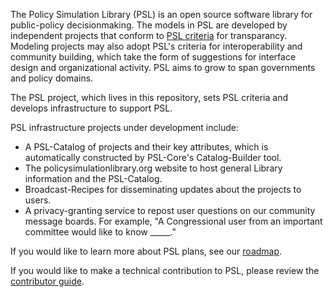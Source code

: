 The Policy Simulation Library (PSL) is an open source software library for public-policy decisionmaking. The models in PSL are developed by independent projects that conform to [PSL criteria](/Criteria/library_criteria.md) for transparancy. Modeling projects may also adopt PSL's criteria for interoperability and community building, which take the form of suggestions for interface design and organizational activity. PSL aims to grow to span governments and policy domains. 

The PSL project, which lives in this repository, sets PSL criteria and develops infrastructure to support PSL. 

PSL infrastructure projects under development include:

- A PSL-Catalog of projects and their key attributes, which is automatically constructed by PSL-Core's Catalog-Builder tool. 
- The policysimulationlibrary.org website to host general Library information and the PSL-Catalog.
- Broadcast-Recipes for disseminating updates about the projects to users. 
- A privacy-granting service to repost user questions on our community message boards. For example, "A Congressional user from an important committee would like to know _____."

If you would like to learn more about PSL plans, see our [roadmap](/Community/roadmap.md). 

If you would like to make a technical contribution to PSL, please review the [contributor guide](/Community/contribute.md). 

